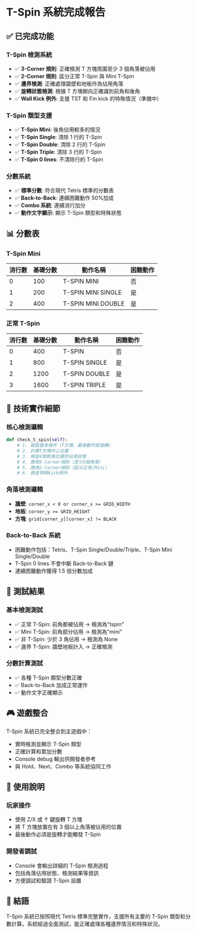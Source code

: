 # T-Spin 系統完成報告

## ✅ 已完成功能

### T-Spin 檢測系統

- ✅ **3-Corner 規則**: 正確檢測 T 方塊周圍至少 3 個角落被佔用
- ✅ **2-Corner 規則**: 區分正常 T-Spin 與 Mini T-Spin
- ✅ **邊界檢測**: 正確處理牆壁和地板作為佔用角落
- ✅ **旋轉狀態檢測**: 根據 T 方塊朝向正確識別前角和後角
- ✅ **Wall Kick 例外**: 支援 TST 和 Fin kick 的特殊情況（準備中）

### T-Spin 類型支援

- ✅ **T-Spin Mini**: 後角佔用較多的情況
- ✅ **T-Spin Single**: 清除 1 行的 T-Spin
- ✅ **T-Spin Double**: 清除 2 行的 T-Spin
- ✅ **T-Spin Triple**: 清除 3 行的 T-Spin
- ✅ **T-Spin 0 lines**: 不清除行的 T-Spin

### 分數系統

- ✅ **標準分數**: 符合現代 Tetris 標準的分數表
- ✅ **Back-to-Back**: 連續困難動作 50%加成
- ✅ **Combo 系統**: 連續消行加分
- ✅ **動作文字顯示**: 顯示 T-Spin 類型和特殊狀態

## 📊 分數表

### T-Spin Mini

| 消行數 | 基礎分數 | 動作名稱           | 困難動作 |
| ------ | -------- | ------------------ | -------- |
| 0      | 100      | T-SPIN MINI        | 否       |
| 1      | 200      | T-SPIN MINI SINGLE | 是       |
| 2      | 400      | T-SPIN MINI DOUBLE | 是       |

### 正常 T-Spin

| 消行數 | 基礎分數 | 動作名稱      | 困難動作 |
| ------ | -------- | ------------- | -------- |
| 0      | 400      | T-SPIN        | 否       |
| 1      | 800      | T-SPIN SINGLE | 是       |
| 2      | 1200     | T-SPIN DOUBLE | 是       |
| 3      | 1600     | T-SPIN TRIPLE | 是       |

## 🔧 技術實作細節

### 核心檢測邏輯

```python
def check_t_spin(self):
    # 1. 檢查基本條件（T方塊、最後動作是旋轉）
    # 2. 計算T方塊中心位置
    # 3. 檢查4個對角位置的佔用狀態
    # 4. 應用3-Corner規則（至少3個角落）
    # 5. 應用2-Corner規則（區分正常/Mini）
    # 6. 檢查特殊kick例外
```

### 角落檢測邏輯

- **牆壁**: `corner_x < 0 or corner_x >= GRID_WIDTH`
- **地板**: `corner_y >= GRID_HEIGHT`
- **方塊**: `grid[corner_y][corner_x] != BLACK`

### Back-to-Back 系統

- 困難動作包括：Tetris、T-Spin Single/Double/Triple、T-Spin Mini Single/Double
- T-Spin 0 lines 不會中斷 Back-to-Back 鏈
- 連續困難動作獲得 1.5 倍分數加成

## 🧪 測試結果

### 基本檢測測試

- ✅ 正常 T-Spin: 前角都被佔用 → 檢測為"tspin"
- ✅ Mini T-Spin: 前角部分佔用 → 檢測為"mini"
- ✅ 非 T-Spin: 少於 3 角佔用 → 檢測為 None
- ✅ 邊界 T-Spin: 牆壁地板計入 → 正確檢測

### 分數計算測試

- ✅ 各種 T-Spin 類型分數正確
- ✅ Back-to-Back 加成正常運作
- ✅ 動作文字正確顯示

## 🎮 遊戲整合

T-Spin 系統已完全整合到主遊戲中：

- 實時檢測並顯示 T-Spin 類型
- 正確計算和累加分數
- Console debug 輸出供開發者參考
- 與 Hold、Next、Combo 等系統協同工作

## 📝 使用說明

### 玩家操作

- 使用 Z/X 或 ↑ 鍵旋轉 T 方塊
- 將 T 方塊放置在有 3 個以上角落被佔用的位置
- 最後動作必須是旋轉才能觸發 T-Spin

### 開發者調試

- Console 會輸出詳細的 T-Spin 檢測過程
- 包括角落佔用狀態、檢測結果等資訊
- 方便調試和驗證 T-Spin 設置

## 🏁 結語

T-Spin 系統已按照現代 Tetris 標準完整實作，支援所有主要的 T-Spin 類型和分數計算。系統經過全面測試，能正確處理各種邊界情況和特殊狀況。
